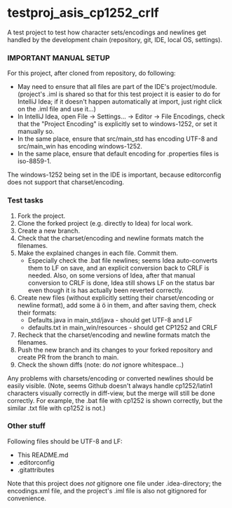 # testproj_asis_cp1252_crlf

A test project to test how character sets/encodings and newlines get
handled by the development chain (repository, git, IDE, local OS, settings).

### IMPORTANT MANUAL SETUP

For this project, after cloned from repository, do following:
* May need to ensure that all files are part of the IDE's project/module.
  (project's .iml is shared so that for this test project it is easier to do for IntelliJ Idea;
  if it doesn't happen automatically at import, just right click on the .iml file and use it...)
* In IntelliJ Idea, open File -> Settings... -> Editor -> File Encodings,
  check that the "Project Encoding" is explicitly set to windows-1252,
  or set it manually so.
* In the same place, ensure that src/main_std has encoding UTF-8 and
  src/main_win has encoding windows-1252.
* In the same place, ensure that default encoding for .properties files is iso-8859-1.

The windows-1252 being set in the IDE is important, because editorconfig
does not support that charset/encoding.


### Test tasks

1. Fork the project.
2. Clone the forked project (e.g. directly to Idea) for local work.
3. Create a new branch.
4. Check that the charset/encoding and newline formats match the filenames.
5. Make the explained changes in each file. Commit them.
   * Especially check the .bat file newlines; seems Idea auto-converts them to LF
     on save, and an explicit conversion back to CRLF is needed. Also, on some versions
     of Idea, after that manual conversion to CRLF is done, Idea still shows LF on
     the status bar even though it is has actually been reverted correctly.
6. Create new files (without explicitly setting their charset/encoding or newline format),
   add some ä ö in them, and after saving them, check their formats:
   * Defaults.java in main_std/java - should get UTF-8 and LF 
   * defaults.txt in main_win/resources - should get CP1252 and CRLF
7. Recheck that the charset/encoding and newline formats match the filenames.
8. Push the new branch and its changes to your forked repository and create PR from
   the branch to main.
9. Check the shown diffs (note: do _not_ ignore whitespace...)

Any problems with charsets/encoding or converted newlines should be easily visible.
(Note, seems Github doesn't always handle cp1252/latin1 characters visually correctly
in diff-view, but the merge will still be done correctly. For example, the .bat file
with cp1252 is shown correctly, but the similar .txt file with cp1252 is not.)


### Other stuff

Following files should be UTF-8 and LF:
* This README.md
* .editorconfig
* .gitattributes

Note that this project does _not_ gitignore one file under .idea-directory; the encodings.xml file,
and the project's .iml file is also not gitignored for convenience.
